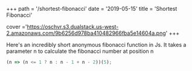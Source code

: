 +++
path =  '/shortest-fibonacci'
date = '2019-05-15'
title =  'Shortest Fibonacci'

cover ='https://oschvr.s3.dualstack.us-west-2.amazonaws.com/9b6256d978ba410482966fba5e14604a.png'
+++

Here's an incredibly short anonymous fibonacci function in Js. It takes a parameter n to calculate the fibonacci number at position n

```javascript
(n => (n <= 1 ? n : n - 1 + n - 2))(5);
```
